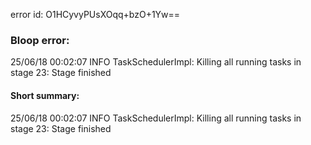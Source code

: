 error id: O1HCyvyPUsXOqq+bzO+1Yw==
### Bloop error:

25/06/18 00:02:07 INFO TaskSchedulerImpl: Killing all running tasks in stage 23: Stage finished
#### Short summary: 

25/06/18 00:02:07 INFO TaskSchedulerImpl: Killing all running tasks in stage 23: Stage finished